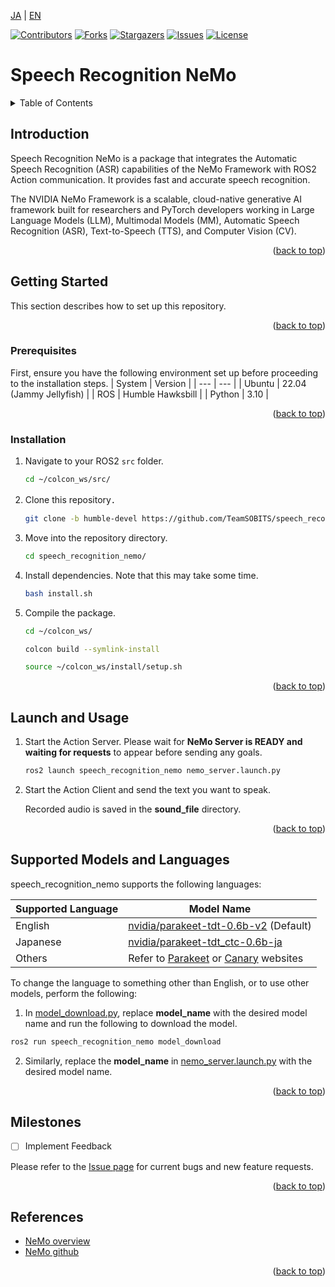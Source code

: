 <a name="readme-top"></a>

[JA](README.md) | [EN](README.en.md)

[![Contributors][contributors-shield]][contributors-url]
[![Forks][forks-shield]][forks-url]
[![Stargazers][stars-shield]][stars-url]
[![Issues][issues-shield]][issues-url]
[![License][license-shield]][license-url]

# Speech Recognition NeMo

<!-- Table of Contents -->
<details>
  <summary>Table of Contents</summary>
  <ol>
    <li>
      <a href="#introduction">Introduction</a>
    </li>
    <li>
      <a href="#getting-started">Getting Started</a>
      <ul>
        <li><a href="#prerequisites">Prerequisites</a></li>
        <li><a href="#installation">Installation</a></li>
      </ul>
    </li>
    <li><a href="#launch-and-usage">Launch and Usage</a></li>
    <li><a href="#supported-models-and-languages">Supported Models and Languages</a></li>
    <li><a href="#milestones">Milestones</a></li>
    <!-- <li><a href="#contributing">Contributing</a></li> -->
    <!-- <li><a href="#license">License</a></li> -->
    <li><a href="#references">References</a></li>
  </ol>
</details>

<!-- Introduction -->
## Introduction

Speech Recognition NeMo is a package that integrates the Automatic Speech Recognition (ASR) capabilities of the NeMo Framework with ROS2 Action communication. It provides fast and accurate speech recognition.

The NVIDIA NeMo Framework is a scalable, cloud-native generative AI framework built for researchers and PyTorch developers working in Large Language Models (LLM), Multimodal Models (MM), Automatic Speech Recognition (ASR), Text-to-Speech (TTS), and Computer Vision (CV).

<p align="right">(<a href="#readme-top">back to top</a>)</p>

<!-- Getting Started -->
## Getting Started

This section describes how to set up this repository.

<p align="right">(<a href="#readme-top">back to top</a>)</p>

### Prerequisites
First, ensure you have the following environment set up before proceeding to the installation steps.
| System  | Version |
| --- | --- |
| Ubuntu | 22.04 (Jammy Jellyfish) |
| ROS    | Humble Hawksbill |
| Python | 3.10 |

<p align="right">(<a href="#readme-top">back to top</a>)</p>

### Installation
1. Navigate to your ROS2 `src` folder.
    ```sh
    cd ~/colcon_ws/src/
    ```

2. Clone this repository．
    ```sh
    git clone -b humble-devel https://github.com/TeamSOBITS/speech_recognition_nemo.git
    ```
3. Move into the repository directory.
    ```sh
    cd speech_recognition_nemo/
    ```
4. Install dependencies. Note that this may take some time.
    ```sh
    bash install.sh
5. Compile the package.
    ```sh
    cd ~/colcon_ws/
    ```
    ```sh
    colcon build --symlink-install
    ```
    ```sh
    source ~/colcon_ws/install/setup.sh
    ```

<p align="right">(<a href="#readme-top">back to top</a>)</p>

<!-- Launch and Usage -->
## Launch and Usage

1. Start the Action Server. Please wait for **NeMo Server is READY and waiting for requests** to appear before sending any goals.

   ```sh
   ros2 launch speech_recognition_nemo nemo_server.launch.py 
   ```
2. Start the Action Client and send the text you want to speak.

    Recorded audio is saved in the **sound_file** directory.

<p align="right">(<a href="#readme-top">back to top</a>)</p>

## Supported Models and Languages
speech_recognition_nemo supports the following languages:

| Supported Language  | Model Name |
| ----- | ----- |
| English | [nvidia/parakeet-tdt-0.6b-v2](https://huggingface.co/nvidia/parakeet-tdt-0.6b-v2) (Default)|
| Japanese | [nvidia/parakeet-tdt_ctc-0.6b-ja](https://huggingface.co/nvidia/parakeet-tdt_ctc-0.6b-ja) |
| Others | Refer to [Parakeet](https://huggingface.co/collections/nvidia/parakeet-659711f49d1469e51546e021) or [Canary](https://huggingface.co/collections/nvidia/canary-65c3b83ff19b126a3ca62926) websites |

To change the language to something other than English, or to use other models, perform the following:

1. In [model_download.py](speech_recognition_nemo/model_download.py), replace **model_name** with the desired model name and run the following to download the model.
```sh
ros2 run speech_recognition_nemo model_download
```

2. Similarly, replace the **model_name** in [nemo_server.launch.py](launch/nemo_server.launch.py ) with the desired model name.

<p align="right">(<a href="#readme-top">back to top</a>)</p>

## Milestones
- [ ] Implement Feedback

Please refer to the [Issue page](issues-url) for current bugs and new feature requests.

<p align="right">(<a href="#readme-top">back to top</a>)</p>

## References
* [NeMo overview](https://docs.nvidia.com/nemo-framework/user-guide/latest/overview.html)
* [NeMo github](https://github.com/NVIDIA/NeMo)

<p align="right">(<a href="#readme-top">back to top</a>)</p>


<!-- MARKDOWN LINKS & IMAGES -->
<!-- https://www.markdownguide.org/basic-syntax/#reference-style-links -->
[contributors-shield]: https://img.shields.io/github/contributors/TeamSOBITS/speech_recognition_nemo.svg?style=for-the-badge
[contributors-url]: https://github.com/TeamSOBITS/speech_recognition_nemo/graphs/contributors
[forks-shield]: https://img.shields.io/github/forks/TeamSOBITS/speech_recognition_nemo.svg?style=for-the-badge
[forks-url]: https://github.com/TeamSOBITS/speech_recognition_nemo/network/members
[stars-shield]: https://img.shields.io/github/stars/TeamSOBITS/speech_recognition_nemo.svg?style=for-the-badge
[stars-url]: https://github.com/TeamSOBITS/speech_recognition_nemo/stargazers
[issues-shield]: https://img.shields.io/github/issues/TeamSOBITS/speech_recognition_nemo.svg?style=for-the-badge
[issues-url]: https://github.com/TeamSOBITS/speech_recognition_nemo/issues
[license-shield]: https://img.shields.io/github/license/TeamSOBITS/speech_recognition_nemo.svg?style=for-the-badge
[license-url]: LICENSE
